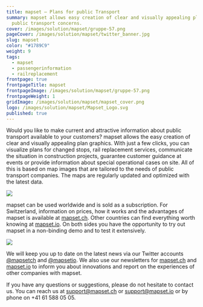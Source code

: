 ```yaml
---
title: mapset – Plans for public Transport
summary: mapset allows easy creation of clear and visually appealing plans for
  public transport concerns.
cover: /images/solution/mapset/gruppe-57.png
pageCover: /images/solution/mapset/twitter_banner.jpg
slug: mapset
color: "#1789C9"
weight: 9
tags:
  - mapset
  - passengerinformation
  - railreplacement
frontpage: true
frontpageTitle: mapset
frontpageImage: /images/solution/mapset/gruppe-57.png
frontpageWeight: 1
gridImage: /images/solution/mapset/mapset_cover.png
logo: /images/solution/mapset/Mapset_Logo.svg
published: true
---
```

Would you like to make current and attractive information about public transport available to your customers? mapset allows the easy creation of clear and visually appealing plan graphics. With just a few clicks, you can visualize plans for changed stops, rail replacement services, communicate the situation in construction projects, guarantee customer guidance at events or provide information about special operational cases on site. All of this is based on map images that are tailored to the needs of public transport companies. The maps are regularly updated and optimized with the latest data.

![](/images/solution/mapset/ersatzplan.png)

mapset can be used worldwide and is sold as a subscription. For Switzerland, information on prices, how it works and the advantages of mapset is available at [mapset.ch](http://mapset.ch/). Other countries can find everything worth knowing at [mapset.io](http://mapset.io/). On both sides you have the opportunity to try out mapset in a non-binding demo and to test it extensively.

![](/images/solution/mapset/liestal_plan_editor.png)

We will keep you up to date on the latest news via our Twitter accounts [@mapsetch](https://twitter.com/mapsetch) and [@mapsetio](https://twitter.com/mapsetio). We also use our newsletters for [mapset.ch](http://mapset.ch/) and [mapset.io](http://mapset.io/) to inform you about innovations and report on the experiences of other companies with mapset.

If you have any questions or suggestions, please do not hesitate to contact us. You can reach us at [support@mapset.ch](support@mapset.ch) or [support@mapset.io](<mailto: support@mapset.io>) or by phone on +41 61 588 05 05.